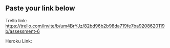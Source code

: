 ## Paste your link below

Trello link: https://trello.com/invite/b/um4BrYJz/82bd96b2b98da719fe7ba9208620119b/assessment-6

Heroku Link: 
